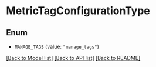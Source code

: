 # MetricTagConfigurationType

## Enum

- `MANAGE_TAGS` (value: `"manage_tags"`)

[[Back to Model list]](../README.md#documentation-for-models) [[Back to API list]](../README.md#documentation-for-api-endpoints) [[Back to README]](../README.md)
